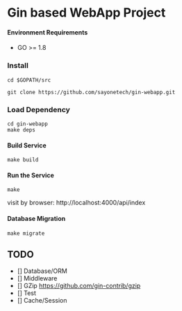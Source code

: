 # Gin based  WebApp Project


#### Environment Requirements

- GO >= 1.8

### Install

```
cd $GOPATH/src

git clone https://github.com/sayonetech/gin-webapp.git

```
### Load Dependency

```
cd gin-webapp
make deps
```

#### Build Service
```
make build
```

#### Run the Service
```
make
```

visit by browser: http://localhost:4000/api/index

#### Database Migration
```
make migrate
```
## TODO

- [] Database/ORM
- [] Middleware
- [] GZip https://github.com/gin-contrib/gzip
- [] Test
- [] Cache/Session
